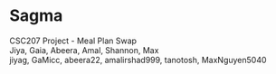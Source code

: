 # Sagma
CSC207 Project - Meal Plan Swap  
Jiya, Gaia, Abeera, Amal, Shannon, Max  
jiyag, GaMicc, abeera22, amalirshad999, tanotosh, MaxNguyen5040
